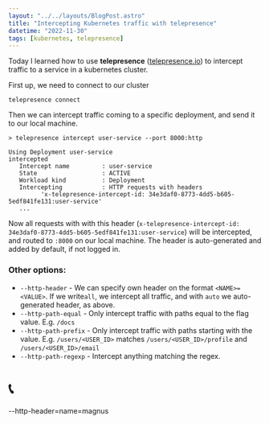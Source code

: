 ```yaml
---
layout: "../../layouts/BlogPost.astro"
title: "Intercepting Kubernetes traffic with telepresence"
datetime: "2022-11-30"
tags: [kubernetes, telepresence]
---
```


Today I learned how to use **telepresence** ([telepresence.io](https://telepresence.io/)) to intercept traffic to a service in a kubernetes
cluster.

First up, we need to connect to our cluster

```
telepresence connect
```

Then we can intercept traffic coming to a specific deployment, and send it to our local machine. 
```
> telepresence intercept user-service --port 8000:http
```

```
Using Deployment user-service
intercepted
   Intercept name         : user-service
   State                  : ACTIVE
   Workload kind          : Deployment
   Intercepting           : HTTP requests with headers
         'x-telepresence-intercept-id: 34e3daf0-8773-4dd5-b605-5edf841fe131:user-service'
   ...
```
Now all requests with with this header (`x-telepresence-intercept-id: 34e3daf0-8773-4dd5-b605-5edf841fe131:user-service`) will be intercepted, and routed to `:8000` on our local machine. The header is auto-generated and added by default, if not logged in.

### Other options:
* `--http-header` - We can specify own header on the format `<NAME>=<VALUE>`. If we write`all`, we intercept all traffic, and with `auto` we auto-generated header, as above.  
* `--http-path-equal` - Only intercept traffic with paths equal to the flag value. E.g. `/docs`
* `--http-path-prefix` -  Only intercept traffic with paths starting with the value. E.g. `/users/<USER_ID>` matches `/users/<USER_ID>/profile` and `/users/<USER_ID>/email` 
* `--http-path-regexp` - Intercept anything matching the regex. 

# 📞
--http-header=name=magnus
